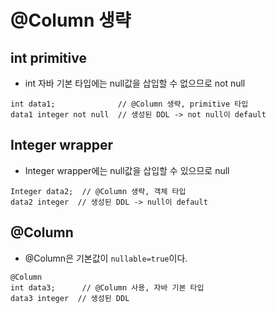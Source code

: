# @Column 생략

## int primitive
- int 자바 기본 타입에는 null값을 삽입할 수 없으므로 not null
```
int data1;              // @Column 생략, primitive 타입
data1 integer not null  // 생성된 DDL -> not null이 default
```

## Integer wrapper
- Integer wrapper에는 null값을 삽입할 수 있으므로 null
```
Integer data2;  // @Column 생략, 객체 타입
data2 integer  // 생성된 DDL -> null이 default
```

## @Column
- @Column은 기본값이 `nullable=true`이다.

```
@Column
int data3;      // @Column 사용, 자바 기본 타입
data3 integer  // 생성된 DDL
```
